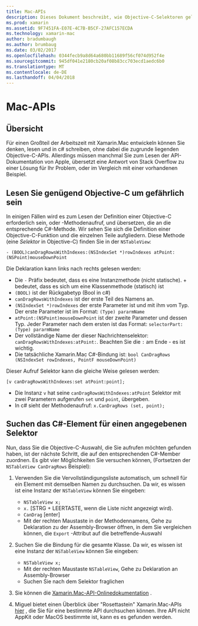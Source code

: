 ```yaml
---
title: Mac-APIs
description: Dieses Dokument beschreibt, wie Objective-C-Selektoren gelesen und wie Sie die entsprechenden C#-Methoden zu finden.
ms.prod: xamarin
ms.assetid: 9F7451FA-E07E-4C7B-B5CF-27AFC157ECDA
ms.technology: xamarin-mac
author: bradumbaugh
ms.author: brumbaug
ms.date: 03/02/2017
ms.openlocfilehash: 0344fecb9a8d64a680bb11689f56cf074d952f4e
ms.sourcegitcommit: 945df041e2180cb20af08b83cc703ecd1aedc6b0
ms.translationtype: MT
ms.contentlocale: de-DE
ms.lasthandoff: 04/04/2018
---
```

# <a name="mac-apis"></a>Mac-APIs

## <a name="overview"></a>Übersicht

Für einen Großteil der Arbeitszeit mit Xamarin.Mac entwickeln können Sie denken, lesen und in c# schreiben, ohne dabei die zugrunde liegenden Objective-C-APIs. Allerdings müssen manchmal Sie zum Lesen der API-Dokumentation von Apple, übersetzt eine Antwort von Stack Overflow zu einer Lösung für Ihr Problem, oder im Vergleich mit einer vorhandenen Beispiel.

## <a name="reading-enough-objective-c-to-be-dangerous"></a>Lesen Sie genügend Objective-C um gefährlich sein

In einigen Fällen wird es zum Lesen der Definition einer Objective-C erforderlich sein, oder -Methodenaufruf, und übersetzen, die an die entsprechende C#-Methode. Wir sehen Sie sich die Definition einer Objective-C-Funktion und die einzelnen Teile aufgliedern. Diese Methode (eine *Selektor* in Objective-C) finden Sie in der `NSTableView`:

```objc
- (BOOL)canDragRowsWithIndexes:(NSIndexSet *)rowIndexes atPoint:(NSPoint)mouseDownPoint
```

Die Deklaration kann links nach rechts gelesen werden:

- Die `-` Präfix bedeutet, dass es eine Instanzmethode (nicht statische). + bedeutet, dass es sich um eine Klassenmethode (statisch) ist
- `(BOOL)` ist der Rückgabetyp (Bool in c#)
- `canDragRowsWithIndexes` ist der erste Teil des Namens an.
- `(NSIndexSet *)rowIndexes` der erste Parameter ist und mit ihm vom Typ. Der erste Parameter ist im Format: `(Type) pararmName`
- `atPoint:(NSPoint)mouseDownPoint` ist der zweite Parameter und dessen Typ. Jeder Parameter nach dem ersten ist das Format: `selectorPart:(Type) pararmName`
- Der vollständige Name der dieser Nachrichtenselektor: `canDragRowsWithIndexes:atPoint:`. Beachten Sie die `:` am Ende - es ist wichtig.
- Die tatsächliche Xamarin.Mac C#-Bindung ist: `bool CanDragRows (NSIndexSet rowIndexes, PointF mouseDownPoint)`

Dieser Aufruf Selektor kann die gleiche Weise gelesen werden:

```objc
[v canDragRowsWithIndexes:set atPoint:point];
```

- Die Instanz `v` hat seine `canDragRowsWithIndexes:atPoint` Selektor mit zwei Parametern aufgerufen `set` und `point`, übergeben.
- In c# sieht der Methodenaufruf: `x.CanDragRows (set, point);`

<a name="finding_selector" />

## <a name="finding-the-c-member-for-a-given-selector"></a>Suchen das C#-Element für einen angegebenen Selektor

Nun, dass Sie die Objective-C-Auswahl, die Sie aufrufen möchten gefunden haben, ist der nächste Schritt, die auf den entsprechenden C#-Member zuordnen. Es gibt vier Möglichkeiten Sie versuchen können, (Fortsetzen der `NSTableView CanDragRows` Beispiel):

1. Verwenden Sie die Vervollständigungsliste automatisch, um schnell für ein Element mit demselben Namen zu durchsuchen. Da wir, es wissen ist eine Instanz der `NSTableView` können Sie eingeben:

    - `NSTableView x;`
    - `x.` [STRG + LEERTASTE, wenn die Liste nicht angezeigt wird).
    - `CanDrag` [enter]
    - Mit der rechten Maustaste in der Methodennamens, Gehe zu Deklaration zu der Assembly-Browser öffnen, in dem Sie vergleichen können, die `Export` -Attribut auf die betreffende-Auswahl

2. Suchen Sie die Bindung für die gesamte Klasse. Da wir, es wissen ist eine Instanz der `NSTableView` können Sie eingeben:

    - `NSTableView x;`
    - Mit der rechten Maustaste `NSTableView`, Gehe zu Deklaration an Assembly-Browser
    - Suchen Sie nach dem Selektor fraglichen

3. Sie können die [Xamarin.Mac-API-Onlinedokumentation](https://developer.xamarin.com/api/root/monomac-lib/) .

4. Miguel bietet einen Überblick über "Rosettastein" Xamarin.Mac-APIs [hier](http://tirania.org/tmp/rosetta.html) , die Sie für eine bestimmte API durchsuchen können. Ihre API nicht AppKit oder MacOS bestimmte ist, kann es es gefunden werden.

<!--
Note: In some cases, the assembly browser can hit a bug where it will open but not jump to the right definition. Keep that tab open, switch back to your source code and try again.
Note: The assembly browser tricks currently only works with Xamarin.Mac Classic. This will be fixed in a future version.
-->
